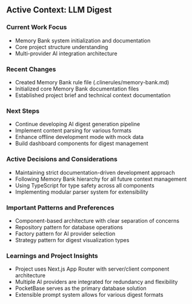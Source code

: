 ## Active Context: LLM Digest

### Current Work Focus

- Memory Bank system initialization and documentation
- Core project structure understanding
- Multi-provider AI integration architecture

### Recent Changes

- Created Memory Bank rule file (.clinerules/memory-bank.md)
- Initialized core Memory Bank documentation files
- Established project brief and technical context documentation

### Next Steps

- Continue developing AI digest generation pipeline
- Implement content parsing for various formats
- Enhance offline development mode with mock data
- Build dashboard components for digest management

### Active Decisions and Considerations

- Maintaining strict documentation-driven development approach
- Following Memory Bank hierarchy for all future context management
- Using TypeScript for type safety across all components
- Implementing modular parser system for extensibility

### Important Patterns and Preferences

- Component-based architecture with clear separation of concerns
- Repository pattern for database operations
- Factory pattern for AI provider selection
- Strategy pattern for digest visualization types

### Learnings and Project Insights

- Project uses Next.js App Router with server/client component architecture
- Multiple AI providers are integrated for redundancy and flexibility
- PocketBase serves as the primary database solution
- Extensible prompt system allows for various digest formats
